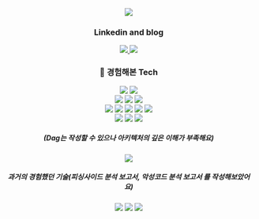 <div align="center">
  <img src="https://capsule-render.vercel.app/api?type=waving&color=auto&height=300&section=header&text=I'm%20SKY&fontSize=90" />
</div>

<div align="center">
  <h3> Linkedin and blog </h3>
  <a href="https://www.linkedin.com/in/%ED%95%98%EB%8A%98-%EC%9E%84-36992318b/">
      <img src="https://img.shields.io/badge/LinkedIn-0077B5?style=for-the-badge&logo=linkedin&logoColor=white">
  </a>
  <a href="https://sky-develop.tistory.com/">
      <img src="https://img.shields.io/badge/Tistory-000000?style=for-the-badge&logo=Tistory&logoColor=white">
  </a>
</div>

<div align="center">
  <h3> 📕 경험해본 Tech</h3>
  <img src="https://img.shields.io/badge/python-3776AB?style=for-the-badge&logo=python&logoColor=yellow"/>
  <img src="https://img.shields.io/badge/rust-DC322F?style=for-the-badge&logo=rust&logoColor=black"/>
  </br>
  <img src="https://img.shields.io/badge/Selenium-43B02A?style=for-the-badge&logo=Selenium&logoColor=green"/>
  <img src="https://img.shields.io/badge/beautifulsoup-E25A1C?style=for-the-badge&logo=beautifulsoup&logoColor=white"/>
  <img src="https://img.shields.io/badge/fastapi-009688?style=for-the-badge&logo=FastAPI&logoColor=white"/>
  </br>
  <img src="https://img.shields.io/badge/Mysql-4479A1?style=for-the-badge&logo=Mysql&logoColor=white"/> 
  <img src="https://img.shields.io/badge/MongoDB-47A248?style=for-the-badge&logo=MongoDB&logoColor=white"/>
  <img src="https://img.shields.io/badge/Redis-DC382D?style=for-the-badge&logo=redis&logoColor=white"/>
  <img src="https://img.shields.io/badge/s3-569A31?style=for-the-badge&logo=amazons3&logoColor=white"/>
  <img src="https://img.shields.io/badge/MinIO-C72E49?style=for-the-badge&logo=MinIO&logoColor=white"/>

  </br>
  <img src="https://img.shields.io/badge/Docker-2496ED?style=for-the-badge&logo=Docker&logoColor=white"/>
  <img src="https://img.shields.io/badge/apache%20spark-E25A1C?style=for-the-badge&logo=apachespark&logoColor=white"/>
  <img src="https://img.shields.io/badge/apache%20kafka-231F20?style=for-the-badge&logo=apachekafka&logoColor=white"/>

  <h5> (Dag는 작성할 수 있으나 아키텍처의 깊은 이해가 부족해요) </h5>
  <img src="https://img.shields.io/badge/apache%20airflow-017CEE?style=for-the-badge&logo=apacheairflow&logoColor=white"/>

  <h5> 과거의 경험했던 기술(피싱사이드 분석 보고서, 악성코드 분석 보고서 를 작성해보았어요) </h5>  
  <img src="https://img.shields.io/badge/Tensorflow-FF6F00?style=for-the-badge&logo=Tensorflow&logoColor=white"/>
  <img src="https://img.shields.io/badge/scikitlearn-F7931E?style=for-the-badge&logo=scikitlearn&logoColor=white"/>
  <img src="https://img.shields.io/badge/Keras-D00000?style=for-the-badge&logo=Keras&logoColor=white"/>

</div>

